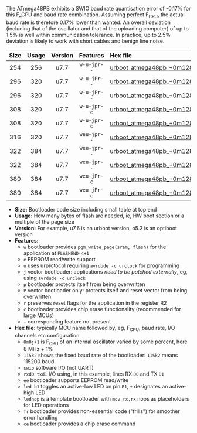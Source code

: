 The ATmega48PB exhibits a SWIO baud rate quantisation error of -0.17% for this F_CPU and baud rate combination. Assuming perfect F<sub>CPU</sub>, the actual baud rate is therefore 0.17% lower than wanted. An overall deviation (including that of the oscillator and that of the uploading computer) of up to 1.5% is well within communication tolerance. In practice, up to 2.5% deviation is likely to work with short cables and benign line noise.

|Size|Usage|Version|Features|Hex file|
|:-:|:-:|:-:|:-:|:--|
|254|256|u7.7|`w-u-jpr--`|[urboot_atmega48pb_+0m128l+3_+++0k6_swio_rxd0_txd1.hex](https://raw.githubusercontent.com/stefanrueger/urboot.hex/main/mcus/atmega48pb/internal_oscillator/fcpu_+0m128l+3/br_+++0k6/urboot_atmega48pb_+0m128l+3_+++0k6_swio_rxd0_txd1.hex)|
|296|320|u7.7|`w-u-jPr--`|[urboot_atmega48pb_+0m128l+3_+++0k6_swio_rxd0_txd1_led+b5_fr.hex](https://raw.githubusercontent.com/stefanrueger/urboot.hex/main/mcus/atmega48pb/internal_oscillator/fcpu_+0m128l+3/br_+++0k6/urboot_atmega48pb_+0m128l+3_+++0k6_swio_rxd0_txd1_led+b5_fr.hex)|
|296|320|u7.7|`w-u-jPr--`|[urboot_atmega48pb_+0m128l+3_+++0k6_swio_rxd0_txd1_lednop_fr.hex](https://raw.githubusercontent.com/stefanrueger/urboot.hex/main/mcus/atmega48pb/internal_oscillator/fcpu_+0m128l+3/br_+++0k6/urboot_atmega48pb_+0m128l+3_+++0k6_swio_rxd0_txd1_lednop_fr.hex)|
|308|320|u7.7|`w-u-jpr-c`|[urboot_atmega48pb_+0m128l+3_+++0k6_swio_rxd0_txd1_led+b5_fr_ce.hex](https://raw.githubusercontent.com/stefanrueger/urboot.hex/main/mcus/atmega48pb/internal_oscillator/fcpu_+0m128l+3/br_+++0k6/urboot_atmega48pb_+0m128l+3_+++0k6_swio_rxd0_txd1_led+b5_fr_ce.hex)|
|308|320|u7.7|`w-u-jpr-c`|[urboot_atmega48pb_+0m128l+3_+++0k6_swio_rxd0_txd1_lednop_fr_ce.hex](https://raw.githubusercontent.com/stefanrueger/urboot.hex/main/mcus/atmega48pb/internal_oscillator/fcpu_+0m128l+3/br_+++0k6/urboot_atmega48pb_+0m128l+3_+++0k6_swio_rxd0_txd1_lednop_fr_ce.hex)|
|316|320|u7.7|`weu-jpr--`|[urboot_atmega48pb_+0m128l+3_+++0k6_swio_rxd0_txd1_ee.hex](https://raw.githubusercontent.com/stefanrueger/urboot.hex/main/mcus/atmega48pb/internal_oscillator/fcpu_+0m128l+3/br_+++0k6/urboot_atmega48pb_+0m128l+3_+++0k6_swio_rxd0_txd1_ee.hex)|
|322|384|u7.7|`weu-jpr--`|[urboot_atmega48pb_+0m128l+3_+++0k6_swio_rxd0_txd1_ee_led+b5.hex](https://raw.githubusercontent.com/stefanrueger/urboot.hex/main/mcus/atmega48pb/internal_oscillator/fcpu_+0m128l+3/br_+++0k6/urboot_atmega48pb_+0m128l+3_+++0k6_swio_rxd0_txd1_ee_led+b5.hex)|
|322|384|u7.7|`weu-jpr--`|[urboot_atmega48pb_+0m128l+3_+++0k6_swio_rxd0_txd1_ee_lednop.hex](https://raw.githubusercontent.com/stefanrueger/urboot.hex/main/mcus/atmega48pb/internal_oscillator/fcpu_+0m128l+3/br_+++0k6/urboot_atmega48pb_+0m128l+3_+++0k6_swio_rxd0_txd1_ee_lednop.hex)|
|380|384|u7.7|`weu-jPr-c`|[urboot_atmega48pb_+0m128l+3_+++0k6_swio_rxd0_txd1_ee_led+b5_fr_ce.hex](https://raw.githubusercontent.com/stefanrueger/urboot.hex/main/mcus/atmega48pb/internal_oscillator/fcpu_+0m128l+3/br_+++0k6/urboot_atmega48pb_+0m128l+3_+++0k6_swio_rxd0_txd1_ee_led+b5_fr_ce.hex)|
|380|384|u7.7|`weu-jPr-c`|[urboot_atmega48pb_+0m128l+3_+++0k6_swio_rxd0_txd1_ee_lednop_fr_ce.hex](https://raw.githubusercontent.com/stefanrueger/urboot.hex/main/mcus/atmega48pb/internal_oscillator/fcpu_+0m128l+3/br_+++0k6/urboot_atmega48pb_+0m128l+3_+++0k6_swio_rxd0_txd1_ee_lednop_fr_ce.hex)|

- **Size:** Bootloader code size including small table at top end
- **Usage:** How many bytes of flash are needed, ie, HW boot section or a multiple of the page size
- **Version:** For example, u7.6 is an urboot version, o5.2 is an optiboot version
- **Features:**
  + `w` bootloader provides `pgm_write_page(sram, flash)` for the application at `FLASHEND-4+1`
  + `e` EEPROM read/write support
  + `u` uses urprotocol requiring `avrdude -c urclock` for programming
  + `j` vector bootloader: applications *need to be patched externally*, eg, using `avrdude -c urclock`
  + `p` bootloader protects itself from being overwritten
  + `P` vector bootloader only: protects itself and reset vector from being overwritten
  + `r` preserves reset flags for the application in the register R2
  + `c` bootloader provides chip erase functionality (recommended for large MCUs)
  + `-` corresponding feature not present
- **Hex file:** typically MCU name followed by, eg, F<sub>CPU</sub>, baud rate, I/O channels etc configuration
  + `8m0j+1` is F<sub>CPU</sub> of an internal oscillator varied by some percent, here 8 MHz + 1%
  + `115k2` shows the fixed baud rate of the bootloader: `115k2` means 115200 baud
  + `swio` software I/O (not UART)
  + `rxd0 txd1` I/O using, in this example, lines RX `D0` and TX `D1`
  + `ee` bootloader supports EEPROM read/write
  + `led-b1` toggles an active-low LED on pin `B1`, `+` designates an active-high LED
  + `lednop` is a template bootloader with `mov rx,rx` nops as placeholders for LED operations
  + `fr` bootloader provides non-essential code ("frills") for smoother error handling
  + `ce` bootloader provides a chip erase command

